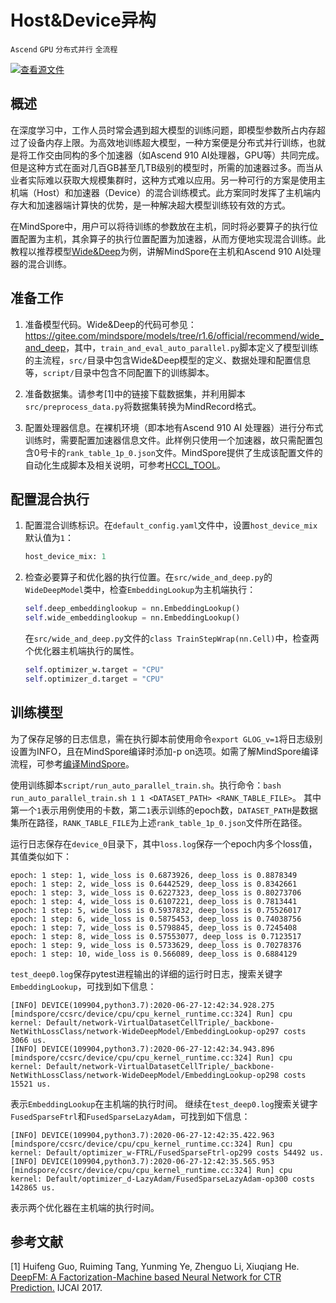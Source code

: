 # Host&Device异构

`Ascend` `GPU` `分布式并行` `全流程`

[![查看源文件](https://gitee.com/mindspore/docs/raw/r1.6/resource/_static/logo_source.png)](https://gitee.com/mindspore/docs/blob/r1.6/docs/mindspore/programming_guide/source_zh_cn/apply_host_device_training.md)

## 概述

在深度学习中，工作人员时常会遇到超大模型的训练问题，即模型参数所占内存超过了设备内存上限。为高效地训练超大模型，一种方案便是分布式并行训练，也就是将工作交由同构的多个加速器（如Ascend 910 AI处理器，GPU等）共同完成。但是这种方式在面对几百GB甚至几TB级别的模型时，所需的加速器过多。而当从业者实际难以获取大规模集群时，这种方式难以应用。另一种可行的方案是使用主机端（Host）和加速器（Device）的混合训练模式。此方案同时发挥了主机端内存大和加速器端计算快的优势，是一种解决超大模型训练较有效的方式。

在MindSpore中，用户可以将待训练的参数放在主机，同时将必要算子的执行位置配置为主机，其余算子的执行位置配置为加速器，从而方便地实现混合训练。此教程以推荐模型[Wide&Deep](https://gitee.com/mindspore/models/tree/r1.6/official/recommend/wide_and_deep)为例，讲解MindSpore在主机和Ascend 910 AI处理器的混合训练。

## 准备工作

1. 准备模型代码。Wide&Deep的代码可参见：<https://gitee.com/mindspore/models/tree/r1.6/official/recommend/wide_and_deep>，其中，`train_and_eval_auto_parallel.py`脚本定义了模型训练的主流程，`src/`目录中包含Wide&Deep模型的定义、数据处理和配置信息等，`script/`目录中包含不同配置下的训练脚本。

2. 准备数据集。请参考[1]中的链接下载数据集，并利用脚本`src/preprocess_data.py`将数据集转换为MindRecord格式。

3. 配置处理器信息。在裸机环境（即本地有Ascend 910 AI 处理器）进行分布式训练时，需要配置加速器信息文件。此样例只使用一个加速器，故只需配置包含0号卡的`rank_table_1p_0.json`文件。MindSpore提供了生成该配置文件的自动化生成脚本及相关说明，可参考[HCCL_TOOL](https://gitee.com/mindspore/models/tree/r1.6/utils/hccl_tools)。

## 配置混合执行

1. 配置混合训练标识。在`default_config.yaml`文件中，设置`host_device_mix`默认值为`1`：

    ```python
    host_device_mix: 1
    ```

2. 检查必要算子和优化器的执行位置。在`src/wide_and_deep.py`的`WideDeepModel`类中，检查`EmbeddingLookup`为主机端执行：

    ```python
    self.deep_embeddinglookup = nn.EmbeddingLookup()
    self.wide_embeddinglookup = nn.EmbeddingLookup()
    ```

    在`src/wide_and_deep.py`文件的`class TrainStepWrap(nn.Cell)`中，检查两个优化器主机端执行的属性。

    ```python
    self.optimizer_w.target = "CPU"
    self.optimizer_d.target = "CPU"
    ```

## 训练模型

为了保存足够的日志信息，需在执行脚本前使用命令`export GLOG_v=1`将日志级别设置为INFO，且在MindSpore编译时添加-p on选项。如需了解MindSpore编译流程，可参考[编译MindSpore](https://www.mindspore.cn/install/detail?path=install/r1.6/mindspore_ascend_install_source.md&highlight=%E7%BC%96%E8%AF%91mindspore)。

使用训练脚本`script/run_auto_parallel_train.sh`。执行命令：`bash run_auto_parallel_train.sh 1 1 <DATASET_PATH> <RANK_TABLE_FILE>`。
其中第一个`1`表示用例使用的卡数，第二`1`表示训练的epoch数，`DATASET_PATH`是数据集所在路径，`RANK_TABLE_FILE`为上述`rank_table_1p_0.json`文件所在路径。

运行日志保存在`device_0`目录下，其中`loss.log`保存一个epoch内多个loss值，其值类似如下：

```text
epoch: 1 step: 1, wide_loss is 0.6873926, deep_loss is 0.8878349
epoch: 1 step: 2, wide_loss is 0.6442529, deep_loss is 0.8342661
epoch: 1 step: 3, wide_loss is 0.6227323, deep_loss is 0.80273706
epoch: 1 step: 4, wide_loss is 0.6107221, deep_loss is 0.7813441
epoch: 1 step: 5, wide_loss is 0.5937832, deep_loss is 0.75526017
epoch: 1 step: 6, wide_loss is 0.5875453, deep_loss is 0.74038756
epoch: 1 step: 7, wide_loss is 0.5798845, deep_loss is 0.7245408
epoch: 1 step: 8, wide_loss is 0.57553077, deep_loss is 0.7123517
epoch: 1 step: 9, wide_loss is 0.5733629, deep_loss is 0.70278376
epoch: 1 step: 10, wide_loss is 0.566089, deep_loss is 0.6884129
```

`test_deep0.log`保存pytest进程输出的详细的运行时日志，搜索关键字`EmbeddingLookup`，可找到如下信息：

```text
[INFO] DEVICE(109904,python3.7):2020-06-27-12:42:34.928.275 [mindspore/ccsrc/device/cpu/cpu_kernel_runtime.cc:324] Run] cpu kernel: Default/network-VirtualDatasetCellTriple/_backbone-NetWithLossClass/network-WideDeepModel/EmbeddingLookup-op297 costs 3066 us.
[INFO] DEVICE(109904,python3.7):2020-06-27-12:42:34.943.896 [mindspore/ccsrc/device/cpu/cpu_kernel_runtime.cc:324] Run] cpu kernel: Default/network-VirtualDatasetCellTriple/_backbone-NetWithLossClass/network-WideDeepModel/EmbeddingLookup-op298 costs 15521 us.
```

表示`EmbeddingLookup`在主机端的执行时间。
继续在`test_deep0.log`搜索关键字`FusedSparseFtrl`和`FusedSparseLazyAdam`，可找到如下信息：

```text
[INFO] DEVICE(109904,python3.7):2020-06-27-12:42:35.422.963 [mindspore/ccsrc/device/cpu/cpu_kernel_runtime.cc:324] Run] cpu kernel: Default/optimizer_w-FTRL/FusedSparseFtrl-op299 costs 54492 us.
[INFO] DEVICE(109904,python3.7):2020-06-27-12:42:35.565.953 [mindspore/ccsrc/device/cpu/cpu_kernel_runtime.cc:324] Run] cpu kernel: Default/optimizer_d-LazyAdam/FusedSparseLazyAdam-op300 costs 142865 us.
```

表示两个优化器在主机端的执行时间。

## 参考文献

[1] Huifeng Guo, Ruiming Tang, Yunming Ye, Zhenguo Li, Xiuqiang He. [DeepFM: A Factorization-Machine based Neural Network for CTR Prediction.](https://doi.org/10.24963/ijcai.2017/239) IJCAI 2017.
